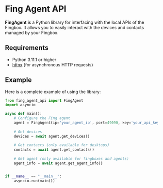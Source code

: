 # Fing Agent API

**FingAgent** is a Python library for interfacing with the local APIs of the Fingbox. It allows you to easily interact with the devices and contacts managed by your Fingbox.

## Requirements

- Python 3.11.1 or higher
- [httpx](https://www.python-httpx.org/) (for asynchronous HTTP requests)

## Example

Here is a complete example of using the library:

```python
from fing_agent_api import FingAgent
import asyncio

async def main():
    # Configure the Fing agent
    agent = FingAgent(ip='your_agent_ip', port=49090, key='your_api_key')
        
    # Get devices
    devices = await agent.get_devices()
    
    # Get contacts (only available for desktops)
    contacts = await agent.get_contacts()
    
    # Get agent (only available for fingboxes and agents)
    agent_info = await agent.get_agent_info()


if __name__ == "__main__":
    asyncio.run(main())
```
